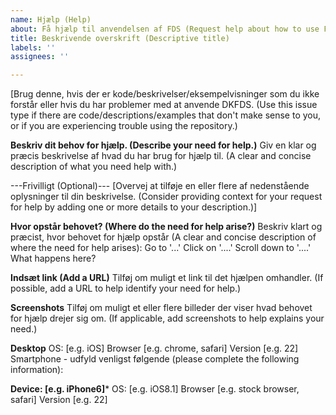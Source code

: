```yaml
---
name: Hjælp (Help)
about: Få hjælp til anvendelsen af FDS (Request help about how to use FDS)
title: Beskrivende overskrift (Descriptive title)
labels: ''
assignees: ''

---
```


[Brug denne, hvis der er kode/beskrivelser/eksempelvisninger som du ikke forstår eller hvis du har problemer med at anvende DKFDS. (Use this issue type if there are code/descriptions/examples that don't make sense to you, or if you are experiencing trouble using the repository.)

**Beskriv dit behov for hjælp. (Describe your need for help.)**
Giv en klar og præcis beskrivelse af hvad du har brug for hjælp til. (A clear and concise description of what you need help with.)



---Frivilligt (Optional)---
[Overvej at tilføje en eller flere af nedenstående oplysninger til din beskrivelse. (Consider providing context for your request for help by adding one or more details to your description.)]

**Hvor opstår behovet? (Where do the need for help arise?)**
Beskriv klart og præcist, hvor behovet for hjælp opstår (A clear and concise description of where the need for help arises):
Go to '...'
Click on '....'
Scroll down to '....'
What happens here?

**Indsæt link (Add a URL)**
Tilføj om muligt et link til det hjælpen omhandler. (If possible, add a URL to help identify your need for help.)

**Screenshots**
Tilføj om muligt et eller flere billeder der viser hvad behovet for hjælp drejer sig om. (If applicable, add screenshots to help explains your need.)

**Desktop**
OS: [e.g. iOS]
Browser [e.g. chrome, safari]
Version [e.g. 22]
Smartphone - udfyld venligst følgende (please complete the following information):

**Device: [e.g. iPhone6]***
OS: [e.g. iOS8.1]
Browser [e.g. stock browser, safari]
Version [e.g. 22]
